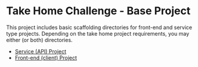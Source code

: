 # Take Home Challenge - Base Project

This project includes basic scaffolding directories for front-end and service type projects.  Depending on the take home 
project requirements, you may either (or both) directories.

* [Service (API) Project](api/README.md)
* [Front-end (client) Project](client/README.md)





